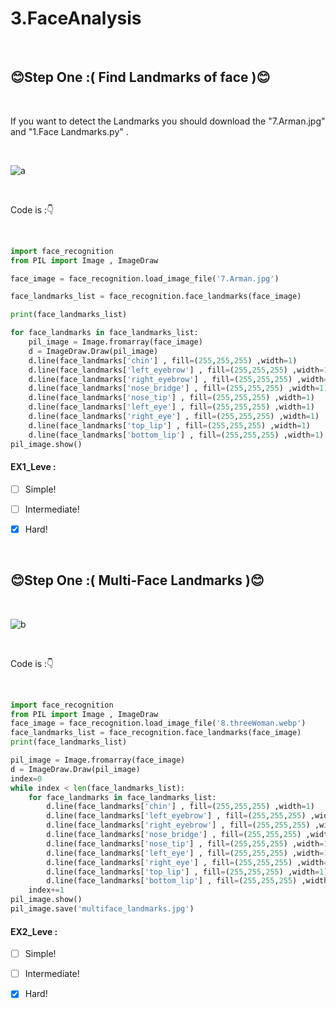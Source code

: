 # 3.FaceAnalysis
<br>

## :blush:Step One :( Find Landmarks of face ):blush:</b>

<br>

If you want to detect  the Landmarks you should download the "7.Arman.jpg" and "1.Face Landmarks.py" . 

<br>

![a](https://user-images.githubusercontent.com/109248678/181346710-cb7fb4c8-dfab-43d6-9e9e-eec58b57af6b.jpg)

<br>

Code is :👇

<br>

```python
import face_recognition
from PIL import Image , ImageDraw

face_image = face_recognition.load_image_file('7.Arman.jpg')

face_landmarks_list = face_recognition.face_landmarks(face_image)

print(face_landmarks_list)

for face_landmarks in face_landmarks_list:
    pil_image = Image.fromarray(face_image)
    d = ImageDraw.Draw(pil_image)
    d.line(face_landmarks['chin'] , fill=(255,255,255) ,width=1)
    d.line(face_landmarks['left_eyebrow'] , fill=(255,255,255) ,width=1)
    d.line(face_landmarks['right_eyebrow'] , fill=(255,255,255) ,width=1)
    d.line(face_landmarks['nose_bridge'] , fill=(255,255,255) ,width=1)
    d.line(face_landmarks['nose_tip'] , fill=(255,255,255) ,width=1)
    d.line(face_landmarks['left_eye'] , fill=(255,255,255) ,width=1)
    d.line(face_landmarks['right_eye'] , fill=(255,255,255) ,width=1)
    d.line(face_landmarks['top_lip'] , fill=(255,255,255) ,width=1)
    d.line(face_landmarks['bottom_lip'] , fill=(255,255,255) ,width=1)
pil_image.show()    
```
#### EX1_Leve :
- [ ] Simple! 
- [ ] Intermediate!
- [x] Hard!


<br>

## :blush:Step One :( Multi-Face Landmarks ):blush:</b>

<br>

![b](https://user-images.githubusercontent.com/109248678/181349433-bacf292b-d695-4dfc-9536-60de4e5f0a11.jpg)

<br>

Code is :👇

<br>

```python
import face_recognition
from PIL import Image , ImageDraw
face_image = face_recognition.load_image_file('8.threeWoman.webp')
face_landmarks_list = face_recognition.face_landmarks(face_image)
print(face_landmarks_list)

pil_image = Image.fromarray(face_image)
d = ImageDraw.Draw(pil_image)
index=0
while index < len(face_landmarks_list):    
    for face_landmarks in face_landmarks_list:
        d.line(face_landmarks['chin'] , fill=(255,255,255) ,width=1)
        d.line(face_landmarks['left_eyebrow'] , fill=(255,255,255) ,width=1)
        d.line(face_landmarks['right_eyebrow'] , fill=(255,255,255) ,width=1)
        d.line(face_landmarks['nose_bridge'] , fill=(255,255,255) ,width=1)
        d.line(face_landmarks['nose_tip'] , fill=(255,255,255) ,width=1)
        d.line(face_landmarks['left_eye'] , fill=(255,255,255) ,width=1)
        d.line(face_landmarks['right_eye'] , fill=(255,255,255) ,width=1)
        d.line(face_landmarks['top_lip'] , fill=(255,255,255) ,width=1)
        d.line(face_landmarks['bottom_lip'] , fill=(255,255,255) ,width=1)
    index+=1    
pil_image.show()  
pil_image.save('multiface_landmarks.jpg')    
```
#### EX2_Leve :
- [ ] Simple! 
- [ ] Intermediate!
- [x] Hard!


<br>


